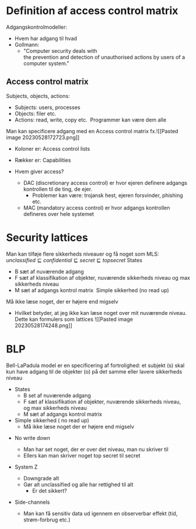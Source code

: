 # Definition af access control matrix
Adgangskontrolmodeller: 
- Hvem har adgang til hvad 
- Gollmann: 
	- "Computer security deals with the prevention and detection of unauthorised actions by users of a computer system." 

## Access control matrix
Subjects, objects, actions: 
- Subjects: users, processes 
- Objects: filer etc. 
- Actions: read, write, copy etc. 
Programmer kan være dem alle 

Man kan specificere adgang med en Access control matrix fx.![[Pasted image 20230528172723.png]]
* Koloner er: Access control lists
* Rækker er: Capabilities 

* Hvem giver access?
	* DAC (discretionary access control) er hvor ejeren definere adgangs kontrollen til de ting, de ejer.
		* Problemer kan være: trojansk hest, ejeren forsvinder, phishing etc.
	* MAC (mandatory access control) er hvor adgangs kontrollen defineres over hele systemet

# Security lattices
Man kan tilføje flere sikkerheds niveauer og få noget som MLS: $unclassified \sqsubseteq confidential \sqsubseteq secret \sqsubseteq topsecret$ States 

* B sæt af nuværende adgang  
* F sæt af klassifikation af objekter, nuværende sikkerheds niveau og max sikkerheds niveau 
* M sæt af adgangs kontrol matrix 
Simple sikkerhed (no read up) 

Må ikke læse noget, der er højere end migselv 
* Hvilket betyder, at jeg ikke kan læse noget over mit nuværende niveau. 
	Dette kan formulers som lattices 
![[Pasted image 20230528174248.png]]

# BLP
Bell-LaPadula model er en specificering af fortrolighed: et subjekt (s) skal kun have adgang til de objekter (o) på det samme eller lavere sikkerheds niveau 

- States 
    - B set af nuværende adgang  
    - F sæt af klassifikation af objekter, nuværende sikkerheds niveau, og max sikkerheds niveau 
    - M sæt af adgangs kontrol matrix 
- Simple sikkerhed ( no read up) 
    - Må ikke læse noget der er højere end migselv

* No write down  
	- Man har set noget, der er over det niveau, man nu skriver til     
	- Ellers kan man skriver noget top secret til secret

* System Z 
	- Downgrade alt 
	- Gør alt unclassified og alle har rettighed til alt 
	    - Er det sikkert?

* Side-channels 
	* Man kan få sensitiv data ud igennem en observerbar effekt (tid, strøm-forbrug etc.) 

